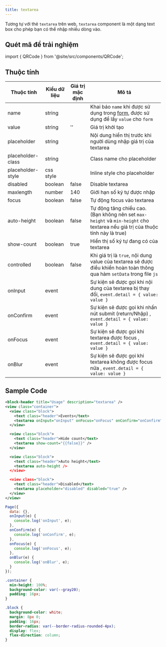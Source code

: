 ```yaml
---
title: textarea
---
```


Tương tự với thẻ `textarea` trên web, `textarea` component là một dạng text box cho phép bạn có thể nhập nhiều dòng vào.

## Quét mã để trải nghiệm

import { QRCode } from '@site/src/components/QRCode';

<QRCode page="pages/component/basic/textarea/index" />


## Thuộc tính

| Thuộc tính        | Kiểu dữ liệu | Giá trị mặc định | Mô tả                                                                                                                        |
| ----------------- | ------------ | ---------------- | ---------------------------------------------------------------------------------------------------------------------------- |
| name              | string       |                  | Khai báo `name` khi được sử dụng trong [form](form), được sử dụng để lấy `value` cho `form`                                  |
| value             | string       | ''               | Giá trị khởi tạo                                                                                                             |
| placeholder       | string       |                  | Nội dung hiển thị trước khi người dùng nhập giá trị của textarea                                                             |
| placeholder-class | string       |                  | Class name cho placeholder                                                                                                   |
| placeholder-style | css style    |                  | Inline style cho placeholder                                                                                                 |
| disabled          | boolean      | false            | Disable textarea                                                                                                             |
| maxlength         | number       | 140              | Giới hạn số ký tự được nhập                                                                                                  |
| focus             | boolean      | false            | Tự động focus vào textarea                                                                                                   |
| auto-height       | boolean      | false            | Tự động tăng chiều cao. (Bạn không nên set `max-height` và `min-height` cho textarea nếu giá trị của thuộc tính này là true) |
| show-count        | boolean      | true             | Hiển thị số ký tự đang có của textarea                                                                                       |
| controlled        | boolean      | false            | Khi giá trị là `true`, nội dung value của textarea sẽ được điều khiển hoàn toàn thông qua hàm `setData` trong file `js`      |
| onInput           | event        |                  | Sự kiện sẽ được gọi khi nội dung của textarea bị thay đổi, `event.detail = { value: value }`                                 |
| onConfirm         | event        |                  | Sự kiện sẽ được gọi khi nhấn nút submit (return/Nhập) , `event.detail = { value: value }`                                    |
| onFocus           | event        |                  | Sự kiện sẽ được gọi khi textarea được focus , `event.detail = { value: value }`                                              |
| onBlur            | event        |                  | Sự kiện sẽ được gọi khi textarea không được focus nữa , `event.detail = { value: value }`                                    |


## Sample Code

```xml title=index.txml
<block-header title="Usage" description="textarea" />
<view class="container">
  <view class="block">
    <text class="header">Events</text>
    <textarea onInput="onInput" onFocus="onFocus" onConfirm="onConfirm" onBlur="onBlur" />
  </view>

  <view class="block">
    <text class="header">Hide count</text>
    <textarea show-count="{{false}}" />
  </view>

  <view class="block">
    <text class="header">Auto height</text>
    <textarea auto-height />
  </view>

  <view class="block">
    <text class="header">Disabled</text>
    <textarea placeholder="disabled" disabled="true" />
  </view>
</view>
```

```js title=index.js
Page({
  data: {},
  onInput(e) {
    console.log('onInput', e);
  },
  onConfirm(e) {
    console.log('onConfirm', e);
  },
  onFocus(e) {
    console.log('onFocus', e);
  },
  onBlur(e) {
    console.log('onBlur', e);
  }
});
```

```css title=index.tcss
.container {
  min-height: 100%;
  background-color: var(--gray20);
  padding: 16px;
}

.block {
  background-color: white;
  margin: 8px 0;
  padding: 16px;
  border-radius: var(--border-radius-rounded-4px);
  display: flex;
  flex-direction: column;
}
```
